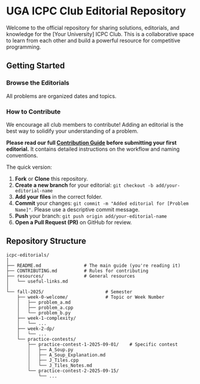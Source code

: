 # UGA ICPC Club Editorial Repository

Welcome to the official repository for sharing solutions, editorials, and knowledge for the [Your University] ICPC Club. This is a collaborative space to learn from each other and build a powerful resource for competitive programming.

## Getting Started

### Browse the Editorials
All problems are organized dates and topics.

### How to Contribute
We encourage all club members to contribute! Adding an editorial is the best way to solidify your understanding of a problem.

**Please read our full [Contribution Guide](CONTRIBUTING.md) before submitting your first editorial.** It contains detailed instructions on the workflow and naming conventions.

The quick version:
1. **Fork** or **Clone** this repository.
2. **Create a new branch** for your editorial: `git checkout -b add/your-editorial-name`
3. **Add your files** in the correct folder.
4. **Commit** your changes: `git commit -m "Added editorial for [Problem Name]"`. Please use a descriptive commit message.
5. **Push** your branch: `git push origin add/your-editorial-name`
6. **Open a Pull Request (PR)** on GitHub for review.


## Repository Structure

```plaintext
icpc-editorials/
│
├── README.md                # The main guide (you're reading it)
├── CONTRIBUTING.md          # Rules for contributing
├── resources/               # General resources
│   └── useful-links.md
│
└── fall-2025/                       # Semester
    ├── week-0-welcome/              # Topic or Week Number
    │   ├── problem_a.md
    │   ├── problem_a.cpp
    │   └── problem_b.py
    ├── week-1-complexity/
    │   └── ...
    ├── week-2-dp/
    │   └── ...
    └── practice-contests/
        ├── practice-contest-1-2025-09-01/    # Specific contest
        │   ├── A_Soup.py
        │   ├── A_Soup_Explanation.md
        │   ├── J_Tiles.cpp
        │   └── J_Tiles_Notes.md
        └── practice-contest-2-2025-09-15/
            └── ...
```
